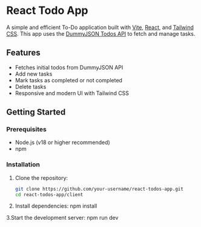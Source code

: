 # React Todo App

A simple and efficient To-Do application built with [Vite](https://vitejs.dev/), [React](https://react.dev/), and [Tailwind CSS](https://tailwindcss.com/). This app uses the [DummyJSON Todos API](https://dummyjson.com/docs/todos) to fetch and manage tasks.

## Features

- Fetches initial todos from DummyJSON API
- Add new tasks
- Mark tasks as completed or not completed
- Delete tasks
- Responsive and modern UI with Tailwind CSS

## Getting Started

### Prerequisites

- Node.js (v18 or higher recommended)
- npm

### Installation

1. Clone the repository:
   ```sh
   git clone https://github.com/your-username/react-todos-app.git
   cd react-todos-app/client

2. Install dependencies:
   npm install

3.Start the development server:
   npm run dev
